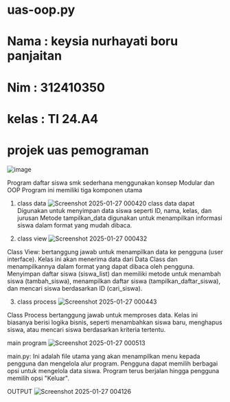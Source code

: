 # uas-oop.py
# Nama : keysia nurhayati boru panjaitan
# Nim : 312410350
# kelas : TI 24.A4
# projek uas pemograman 
![image](https://github.com/user-attachments/assets/e3c61fa6-954c-4da4-a686-b008ed3bb1f5)

Program daftar siswa smk sederhana menggunakan konsep Modular dan OOP Program ini memiliki tiga komponen utama
1. class data
![Screenshot 2025-01-27 000420](https://github.com/user-attachments/assets/56b3772b-2c97-4d58-816e-af07b9f83f8d)
class data dapat Digunakan untuk menyimpan data siswa seperti ID, nama, kelas, dan jurusan Metode tampilkan_data digunakan untuk menampilkan informasi siswa dalam format yang mudah dibaca.


2. class view
![Screenshot 2025-01-27 000432](https://github.com/user-attachments/assets/5f889a41-94bf-48dd-bad9-8f91c0756749)

Class View: bertanggung jawab untuk menampilkan data ke pengguna (user interface). Kelas ini akan menerima data dari Data Class dan menampilkannya dalam format yang dapat dibaca oleh pengguna. Menyimpan daftar siswa (siswa_list) dan memiliki metode untuk menambah siswa (tambah_siswa), menampilkan daftar siswa (tampilkan_daftar_siswa), dan mencari siswa berdasarkan ID (cari_siswa).

3. class process
![Screenshot 2025-01-27 000443](https://github.com/user-attachments/assets/46ee447f-a86f-4099-831c-7f44fa534a54)

Class Process bertanggung jawab untuk memproses data. Kelas ini biasanya berisi logika bisnis, seperti menambahkan siswa baru, menghapus siswa, atau mencari siswa berdasarkan kriteria tertentu.

 main program
![Screenshot 2025-01-27 000513](https://github.com/user-attachments/assets/849bf8eb-3709-445e-baba-de7ec316b0d9)

main.py: Ini adalah file utama yang akan menampilkan menu kepada pengguna dan mengelola alur program. Pengguna dapat memilih berbagai opsi untuk mengelola data siswa. Program terus berjalan hingga pengguna memilih opsi "Keluar".


OUTPUT
![Screenshot 2025-01-27 004126](https://github.com/user-attachments/assets/40742233-f953-4981-a628-008c07142224)




   
